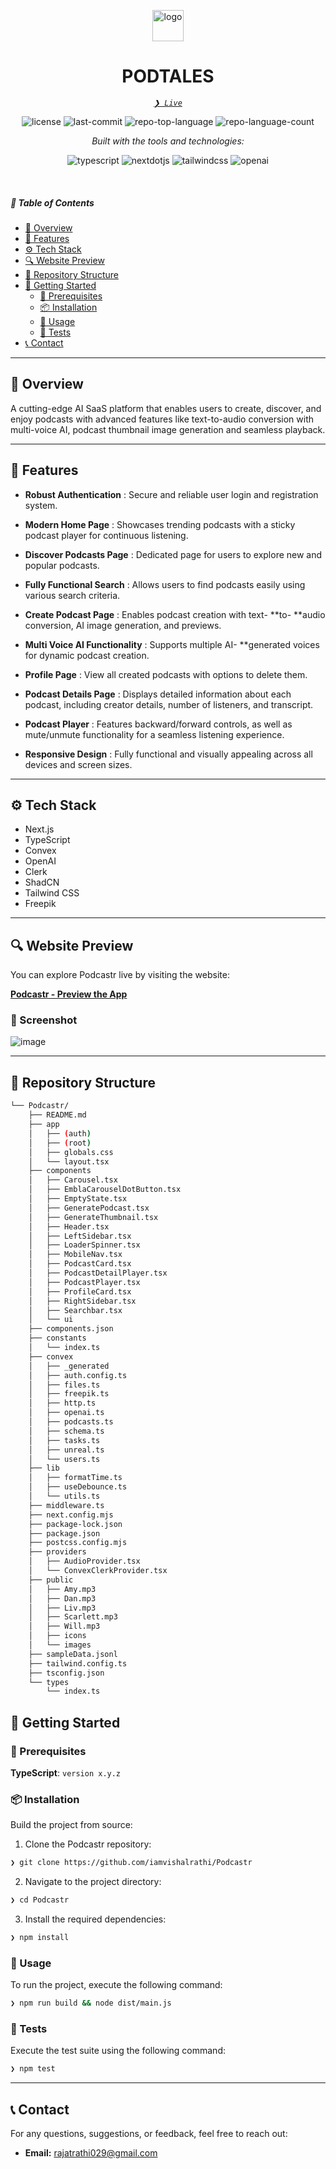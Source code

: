 <p align="center">
  <img src="https://github.com/iamvishalrathi/Podcastr/blob/main/public/icons/logo.png" width="50" alt="logo">
</p>
<p align="center">
    <h1 align="center">PODTALES</h1>
</p>
<p align="center">
    <em><code><a href="https://my-podcastr.vercel.app/" target="_blank" >❯ Live</a></code></em>
</p>
<p align="center">
	<img src="https://img.shields.io/github/license/iamvishalrathi/Podcastr?style=flat&logo=opensourceinitiative&logoColor=white&color=0080ff" alt="license">
	<img src="https://img.shields.io/github/last-commit/iamvishalrathi/Podcastr?style=flat&logo=git&logoColor=white&color=0080ff" alt="last-commit">
	<img src="https://img.shields.io/github/languages/top/iamvishalrathi/Podcastr?style=flat&color=0080ff" alt="repo-top-language">
	<img src="https://img.shields.io/github/languages/count/iamvishalrathi/Podcastr?style=flat&color=0080ff" alt="repo-language-count">
</p>
<p align="center">
		<em>Built with the tools and technologies:</em>
</p>
<p align="center">
    <img src="https://img.shields.io/badge/-Typescript-black?style=for-the-badge&logoColor=white&logo=typescript&color=3178C6" alt="typescript" />
    <img src="https://img.shields.io/badge/-Next_._JS-black?style=for-the-badge&logoColor=white&logo=nextdotjs&color=000000" alt="nextdotjs" />
    <img src="https://img.shields.io/badge/-Tailwind_CSS-black?style=for-the-badge&logoColor=white&logo=tailwindcss&color=06B6D4" alt="tailwindcss" />
    <img src="https://img.shields.io/badge/-OpenAI-black?style=for-the-badge&logoColor=white&logo=openai&color=412991" alt="openai" />
</p>

<br>

##### 🔗 Table of Contents

- [📍 Overview](#-overview)
- [👾 Features](#-features)
- [⚙️ Tech Stack](#tech-stack)
- [🔍 Website Preview](#-website-preview)
- [📂 Repository Structure](#-repository-structure)
- [🚀 Getting Started](#-getting-started)
    - [🔖 Prerequisites](#-prerequisites)
    - [📦 Installation](#-installation)
    - [🤖 Usage](#-usage)
    - [🧪 Tests](#-tests)
- [📞 Contact](#-contact)

---

## 📍 Overview
A cutting-edge AI SaaS platform that enables users to create, discover, and enjoy podcasts with advanced features like text-to-audio conversion with multi-voice AI, podcast thumbnail image generation and seamless playback.

---

## 👾 Features

- **Robust Authentication** : Secure and reliable user login and registration system.

- **Modern Home Page** : Showcases trending podcasts with a sticky podcast player for continuous listening.

- **Discover Podcasts Page** : Dedicated page for users to explore new and popular podcasts.

- **Fully Functional Search** : Allows users to find podcasts easily using various search criteria.

- **Create Podcast Page** : Enables podcast creation with text- **to- **audio conversion, AI image generation, and previews.

- **Multi Voice AI Functionality** : Supports multiple AI- **generated voices for dynamic podcast creation.

- **Profile Page** : View all created podcasts with options to delete them.

- **Podcast Details Page** : Displays detailed information about each podcast, including creator details, number of listeners, and transcript.

- **Podcast Player** : Features backward/forward controls, as well as mute/unmute functionality for a seamless listening experience.

- **Responsive Design** : Fully functional and visually appealing across all devices and screen sizes.

---

## <a name="tech-stack">⚙️ Tech Stack</a>

- Next.js
- TypeScript
- Convex
- OpenAI
- Clerk
- ShadCN
- Tailwind CSS
- Freepik

---

## 🔍 Website Preview

You can explore Podcastr live by visiting the website:

[**Podcastr - Preview the App**](https://my-podcastr.vercel.app/)

### 📸 Screenshot
![image](https://github.com/iamvishalrathi/Podcastr/blob/main/public/sns.png)

---

## 📂 Repository Structure

```sh
└── Podcastr/
    ├── README.md
    ├── app
    │   ├── (auth)
    │   ├── (root)
    │   ├── globals.css
    │   └── layout.tsx
    ├── components
    │   ├── Carousel.tsx
    │   ├── EmblaCarouselDotButton.tsx
    │   ├── EmptyState.tsx
    │   ├── GeneratePodcast.tsx
    │   ├── GenerateThumbnail.tsx
    │   ├── Header.tsx
    │   ├── LeftSidebar.tsx
    │   ├── LoaderSpinner.tsx
    │   ├── MobileNav.tsx
    │   ├── PodcastCard.tsx
    │   ├── PodcastDetailPlayer.tsx
    │   ├── PodcastPlayer.tsx
    │   ├── ProfileCard.tsx
    │   ├── RightSidebar.tsx
    │   ├── Searchbar.tsx
    │   └── ui
    ├── components.json
    ├── constants
    │   └── index.ts
    ├── convex
    │   ├── _generated
    │   ├── auth.config.ts
    │   ├── files.ts
    │   ├── freepik.ts
    │   ├── http.ts
    │   ├── openai.ts
    │   ├── podcasts.ts
    │   ├── schema.ts
    │   ├── tasks.ts
    │   ├── unreal.ts
    │   └── users.ts
    ├── lib
    │   ├── formatTime.ts
    │   ├── useDebounce.ts
    │   └── utils.ts
    ├── middleware.ts
    ├── next.config.mjs
    ├── package-lock.json
    ├── package.json
    ├── postcss.config.mjs
    ├── providers
    │   ├── AudioProvider.tsx
    │   └── ConvexClerkProvider.tsx
    ├── public
    │   ├── Amy.mp3
    │   ├── Dan.mp3
    │   ├── Liv.mp3
    │   ├── Scarlett.mp3
    │   ├── Will.mp3
    │   ├── icons
    │   └── images
    ├── sampleData.jsonl
    ├── tailwind.config.ts
    ├── tsconfig.json
    └── types
        └── index.ts
```

## 🚀 Getting Started

### 🔖 Prerequisites

**TypeScript**: `version x.y.z`

### 📦 Installation

Build the project from source:

1. Clone the Podcastr repository:
```sh
❯ git clone https://github.com/iamvishalrathi/Podcastr
```

2. Navigate to the project directory:
```sh
❯ cd Podcastr
```

3. Install the required dependencies:
```sh
❯ npm install
```

### 🤖 Usage

To run the project, execute the following command:

```sh
❯ npm run build && node dist/main.js
```

### 🧪 Tests

Execute the test suite using the following command:

```sh
❯ npm test
```

---

## **📞 Contact**
For any questions, suggestions, or feedback, feel free to reach out:
- **Email:** [rajatrathi029@gmail.com](mailto:rajatrathi029@gmail.com)
